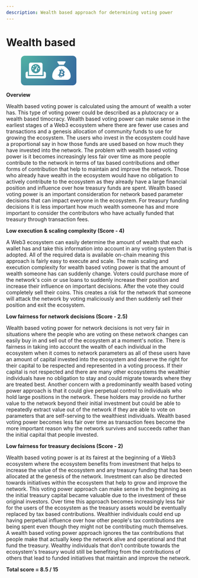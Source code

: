 ```yaml
---
description: Wealth based approach for determining voting power
---
```


# Wealth based

<div align="left">

<figure><img src="../../.gitbook/assets/voting-power-wealth-based (1).png" alt="" width="150"><figcaption></figcaption></figure>

</div>

**Overview**

Wealth based voting power is calculated using the amount of wealth a voter has. This type of voting power could be described as a plutocracy or a wealth based timocracy. Wealth based voting power can make sense in the earliest stages of a Web3 ecosystem where there are fewer use cases and transactions and a genesis allocation of community funds to use for growing the ecosystem. The users who invest in the ecosystem could have a proportional say in how those funds are used based on how much they have invested into the network. The problem with wealth based voting power is it becomes increasingly less fair over time as more people contribute to the network in terms of tax based contributions and other forms of contribution that help to maintain and improve the network. Those who already have wealth in the ecosystem would have no obligation to actively contribute to the ecosystem as they already have a large financial position and influence over how treasury funds are spent. Wealth based voting power is an important consideration for network based parameter decisions that can impact everyone in the ecosystem. For treasury funding decisions it is less important how much wealth someone has and more important to consider the contributors who have actually funded that treasury through transaction fees.



**Low execution & scaling complexity (Score - 4)**

A Web3 ecosystem can easily determine the amount of wealth that each wallet has and take this information into account in any voting system that is adopted. All of the required data is available on-chain meaning this approach is fairly easy to execute and scale. The main scaling and execution complexity for wealth based voting power is that the amount of wealth someone has can suddenly change. Voters could purchase more of the network's coin or use loans to suddenly increase their position and increase their influence on important decisions. After the vote they could completely sell their coins. This creates a risk for the network that someone will attack the network by voting maliciously and then suddenly sell their position and exit the ecosystem.



**Low fairness for network decisions (Score - 2.5)**

Wealth based voting power for network decisions is not very fair in situations where the people who are voting on these network changes can easily buy in and sell out of the ecosystem at a moment's notice. There is fairness in taking into account the wealth of each individual in the ecosystem when it comes to network parameters as all of these users have an amount of capital invested into the ecosystem and deserve the right for their capital to be respected and represented in a voting process. If their capital is not respected and there are many other ecosystems the wealthier individuals have no obligation to stay and could migrate towards where they are treated best. Another concern with a predominantly wealth based voting power approach is that it could give perpetual control to individuals who hold large positions in the network. These holders may provide no further value to the network beyond their initial investment but could be able to repeatedly extract value out of the network if they are able to vote on parameters that are self-serving to the wealthiest individuals. Wealth based voting power becomes less fair over time as transaction fees become the more important reason why the network survives and succeeds rather than the initial capital that people invested.



**Low fairness for treasury decisions (Score - 2)**

Wealth based voting power is at its fairest at the beginning of a Web3 ecosystem where the ecosystem benefits from investment that helps to increase the value of the ecosystem and any treasury funding that has been allocated at the genesis of the network. Investment can also be directed towards initiatives within the ecosystem that help to grow and improve the network. This voting power approach can make sense in the beginning as the initial treasury capital became valuable due to the investment of these original investors. Over time this approach becomes increasingly less fair for the users of the ecosystem as the treasury assets would be eventually replaced by tax based contributions. Wealthier individuals could end up having perpetual influence over how other people's tax contributions are being spent even though they might not be contributing much themselves. A wealth based voting power approach ignores the tax contributions that people make that actually keep the network alive and operational and that fund the treasury. Wealthy individuals that don’t contribute towards the ecosystem's treasury would still be benefiting from the contributions of others that lead to funded initiatives that maintain and improve the network.



**Total score = 8.5 / 15**
